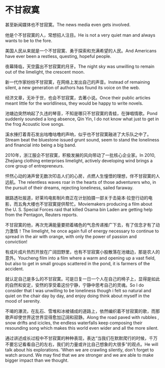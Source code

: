 # 不甘寂寞

<p><span class="chinese">甚至新闻媒体也不甘寂寞。</span><span class="english">The news media even gets involved.</span></p>

<p><span class="chinese">他是个不甘寂寞的人，常想招人注目。</span><span class="english">He is not a very quiet man and always wants to be to the fore.</span></p>

<p><span class="chinese">美国人民从来就是一个不甘寂寞、勇于探索和充满希望的人民。</span><span class="english">And Americans have ever been a restless, questing, hopeful people.</span></p>

<p><span class="chinese">夜幕降临，天空露出不甘寂寞的月牙。</span><span class="english">The night sky was unwilling to remain out of the limelight, the crescent moon.</span></p>

<p><span class="chinese">新一代作家纷纷不甘寂寞，在网络上发出自己的声音。</span><span class="english">Instead of remaining silent, a new generation of authors has found its voice on the web.</span></p>

<p><span class="chinese">经济文章，无补于世，也会不甘寂寞，去著小说。</span><span class="english">Once their public articles meant little for the worldliness, they would be happy to write novels.</span></p>

<p><span class="chinese">池塘边突然响起了久违的琴音，不知是哪只不甘寂寞的青蛙，在弹唱情歌。</span><span class="english">Pond suddenly sounded a long absence, Qin Yin, I do not know what just to get in the frog Acoustic love songs.</span></p>

<p><span class="chinese">溪水捶打着青石发出咕噜咕噜的声响，似乎也不甘寂寞融进了大乐队之中了。</span><span class="english">Stream beat the bluestone issued grunt sound, seem to stand the loneliness and financial into being a big band.</span></p>

<p><span class="chinese">2010年，浙江服企不甘寂寞，积极发展的风向带动了一批核心企业家。</span><span class="english">In 2010, Zhejiang clothing enterprises limelight, actively developing wind brings a core group of entrepreneurs.</span></p>

<p><span class="chinese">怦然心动的涛声曾无数次叩击人们的心房，点燃人生憧憬的理想，伴不甘寂寞的人远航。</span><span class="english">The relentless waves roar in the hearts of those adventurers who, in the pursuit of their dreams, rejecting loneliness, sailed faraway.</span></p>

<p><span class="chinese">据路透社报道，好莱坞电影制片商正在计划拍摄一部关于击毙本·拉登行动的电影，而五角大楼也不甘寂寞提供帮忙。</span><span class="english">Moviemakers producing a film about the U. S. Special Forces raid that killed Osama bin Laden are getting help from the Pentagon, Reuters reports.</span></p>

<p><span class="chinese">不甘寂寞的他，再次充满能量要把着橘色的气息传递推广下去，有了信念才有了动力激情！</span><span class="english">The limelight, he once again full of energy necessary to continue to spread in the air with orange, with only the power of passion and conviction!</span></p>

<p><span class="chinese">有成片成片热烈开放在广阔田野里，也有不甘寂寞小股散落在池塘边，那是农人的意外。</span><span class="english">Youcheng film into a film where a warm and opening up a vast field, but also to get in small groups scattered in the pond, it is farmers of the accident.</span></p>

<p><span class="chinese">就认定自己是多么的不甘寂寞。可是日复一日一个人在自己的椅子上，显得是如此的自然和安定，安然的享受着这份宁静，宁静中思考自己的灵魂。</span><span class="english">So I do consider that I was unwilling to be loneliness though i felt so natural and quiet on the chair day by day, and enjoy doing think about myself in the mood of serenity.</span></p>

<p><span class="chinese">不竭的瀑流，在乱石、雪堆和冰棱铺成的道路上，依然编织着不甘寂寞的歌，而那歌声却使世界这世界显得愈加辽阔和寂静。</span><span class="english">Along the road paved with rubbles , snow drifts and icicles, the endless waterfalls keep composing their resounding song which makes this world even wider and all the more silent.</span></p>

<p><span class="chinese">通过讲述成长过程中不甘寂寞的种种表现，表达“当我们在默默爬行的时候，千万不要忘记看看自己的左右，我们的力量或许比自己想象的大很多”的观点。</span><span class="english">He will talk about his explorations. 'When we are crawling silently, don't forget to watch around. We may find that we are stronger and we are able to make bigger impact than we thought.</span></p>

